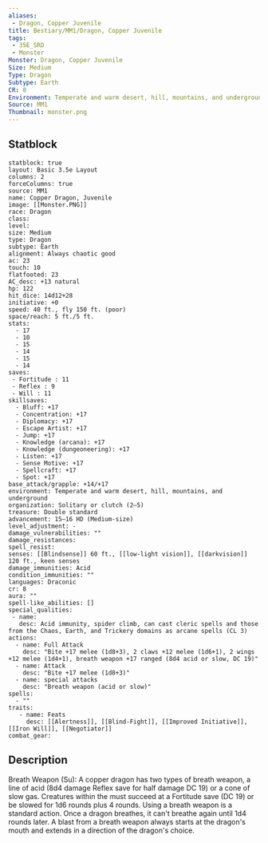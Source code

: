 ```yaml
---
aliases:
 - Dragon, Copper Juvenile
title: Bestiary/MM1/Dragon, Copper Juvenile
tags:
 - 35E_SRD
 - Monster
Monster: Dragon, Copper Juvenile
Size: Medium
Type: Dragon
Subtype: Earth
CR: 8
Environment: Temperate and warm desert, hill, mountains, and underground
Source: MM1
Thumbnail: monster.png
---
```


## Statblock

```statblock
statblock: true
layout: Basic 3.5e Layout
columns: 2
forceColumns: true
source: MM1 
name: Copper Dragon, Juvenile
image: [[Monster.PNG]]
race: Dragon
class: 
level: 
size: Medium
type: Dragon
subtype: Earth
alignment: Always chaotic good
ac: 23
touch: 10
flatfooted: 23
AC_desc: +13 natural
hp: 122
hit_dice: 14d12+28
initiative: +0
speed: 40 ft., fly 150 ft. (poor)
space/reach: 5 ft./5 ft.
stats:
  - 17
  - 10
  - 15
  - 14
  - 15
  - 14
saves:
 - Fortitude : 11
 - Reflex : 9
 - Will : 11
skillsaves:
  - Bluff: +17
  - Concentration: +17
  - Diplomacy: +17
  - Escape Artist: +17
  - Jump: +17
  - Knowledge (arcana): +17
  - Knowledge (dungeoneering): +17
  - Listen: +17
  - Sense Motive: +17
  - Spellcraft: +17
  - Spot: +17
base_attack/grapple: +14/+17
environment: Temperate and warm desert, hill, mountains, and underground
organization: Solitary or clutch (2–5)
treasure: Double standard
advancement: 15–16 HD (Medium-size)
level_adjustment: -
damage_vulnerabilities: ""
damage_resistances: 
spell_resist: 
senses: [[Blindsense]] 60 ft., [[low-light vision]], [[darkvision]] 120 ft., keen senses
damage_immunities: Acid
condition_immunities: ""
languages: Draconic
cr: 8
aura: ""
spell-like_abilities: []
special_qualities:
 - name: 
   desc: Acid immunity, spider climb, can cast cleric spells and those from the Chaos, Earth, and Trickery domains as arcane spells (CL 3)
actions:
  - name: Full Attack
    desc: "Bite +17 melee (1d8+3), 2 claws +12 melee (1d6+1), 2 wings +12 melee (1d4+1), breath weapon +17 ranged (8d4 acid or slow, DC 19)"
  - name: Attack
    desc: "Bite +17 melee (1d8+3)"
  - name: special attacks
    desc: "Breath weapon (acid or slow)"
spells:
  - ""
traits:
   - name: Feats
     desc: [[Alertness]], [[Blind-Fight]], [[Improved Initiative]], [[Iron Will]], [[Negotiator]]
combat_gear:  
```

## Description






Breath Weapon (Su): A copper dragon has two types of breath weapon, a line of acid (8d4 damage Reflex save for half damage DC 19) or a cone of slow gas. Creatures within the must succeed at a Fortitude save (DC 19) or be slowed for 1d6 rounds plus 4 rounds. Using a breath weapon is a standard action. Once a dragon breathes, it can't breathe again until 1d4 rounds later. A blast from a breath weapon always starts at the dragon's mouth and extends in a direction of the dragon's choice.
